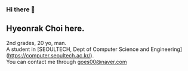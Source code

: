 ### Hi there 👋
## Hyeonrak Choi here.
2nd grades, 20 yo, man.<br>
A student in [SEOULTECH, Dept of Computer Science and Engineering] (https://computer.seoultech.ac.kr/).<br>
You can contact me through goes00@naver.com<br>
<!--
**goes00/goes00** is a ✨ _special_ ✨ repository because its `README.md` (this file) appears on your GitHub profile.

Here are some ideas to get you started:

- 🔭 I’m currently working on ...
- 🌱 I’m currently learning ...
- 👯 I’m looking to collaborate on ...
- 🤔 I’m looking for help with ...
- 💬 Ask me about ...
- 📫 How to reach me: ...
- 😄 Pronouns: ...
- ⚡ Fun fact: ...
-->
